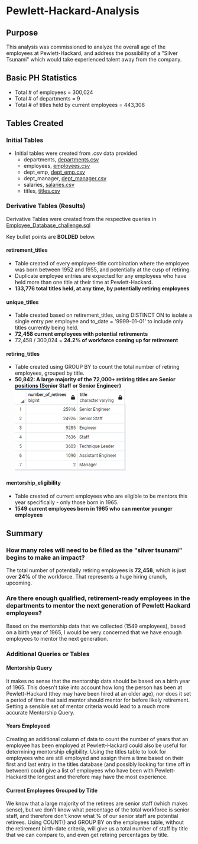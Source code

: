 # Pewlett-Hackard-Analysis

## Purpose
This analysis was commissioned to analyze the overall age of the employees at Pewlett-Hackard, and address the possibility of a "Silver Tsunami" which would take experienced talent away from the company.

## Basic PH Statistics
- Total # of employees = 300,024
- Total # of departments = 9
- Total # of titles held by current employees = 443,308

## Tables Created

### Initial Tables
- Initial tables were created from .csv data provided
  - departments, [departments.csv](Data/departments.csv)
  - employees, [employees.csv](Data/employees.csv)
  - dept_emp, [dept_emp.csv](Data/dept_emp.csv)
  - dept_manager, [dept_manager.csv](Data/dept_manager.csv)
  - salaries, [salaries.csv](Data/salaries.csv)
  - titles, [titles.csv](Data/titles.csv)

### Derivative Tables (Results)
Derivative Tables were created from the respective queries in [Employee_Database_challenge.sql](Queries/Employee_Database_challenge.sql)

Key bullet points are **BOLDED** below.

#### retirement_titles
- Table created of every employee-title combination where the employee was born between 1952 and 1955, and potentially at the cusp of retiring.
- Duplicate employee entries are expected for any employees who have held more than one title at their time at Pewlett-Hackard.
- **133,776 total titles held, at any time, by potentially retiring employees**

#### unique_titles
- Table created based on retirement_titles, using DISTINCT ON to isolate a single entry per employee and to_date = '9999-01-01' to include only titles currently being held.
- **72,458 current employees with potential retirements**
- 72,458 / 300,024 = **24.2% of workforce coming up for retirement**

#### retiring_titles
- Table created using GROUP BY to count the total number of retiring employees, grouped by title.
- **50,842: A large majority of the 72,000+ retiring titles are Senior positions (Senior Staff or Senior Engineer)**
![Screenshot of retiring_titles](Images/retiring_by_title.png)

#### mentorship_eligibility
- Table created of current employees who are eligible to be mentors this year specifically - only those born in 1965.
- **1549 current employees born in 1965 who can mentor younger employees**

## Summary

### How many roles will need to be filled as the "silver tsunami" begins to make an impact?
The total number of potentially retiring employees is **72,458**, which is just over **24%** of the workforce.  That represents a huge hiring crunch, upcoming.

### Are there enough qualified, retirement-ready employees in the departments to mentor the next generation of Pewlett Hackard employees?
Based on the mentorship data that we collected (1549 employees), based on a birth year of 1965, I would be very concerned that we have enough employees to mentor the next generation.

### Additional Queries or Tables
#### Mentorship Query
It makes no sense that the mentorship data should be based on a birth year of 1965.  This doesn't take into account how long the person has been at Pewlett-Hackard (they may have been hired at an older age), nor does it set a period of time that said mentor should mentor for before likely retirement.  Setting a sensible set of mentor criteria would lead to a much more accurate Mentorship Query.
#### Years Employeed
Creating an additional column of data to count the number of years that an employee has been employed at Pewlett-Hackard could also be useful for determining mentorship eligibility.  Using the titles table to look for employees who are still employed and assign them a time based on their first and last entry in the titles database (and possibly looking for time off in between) could give a list of employees who have been with Pewlett-Hackard the longest and therefore may have the most experience.
#### Current Employees Grouped by Title
We know that a large majority of the retirees are senior staff (which makes sense), but we don't know what percentage of the total workforce is senior staff, and therefore don't know what % of our senior staff are potential retirees.  Using COUNT() and GROUP BY on the employees table, without the retirement birth-date criteria, will give us a total number of staff by title that we can compare to, and even get retiring percentages by title.
